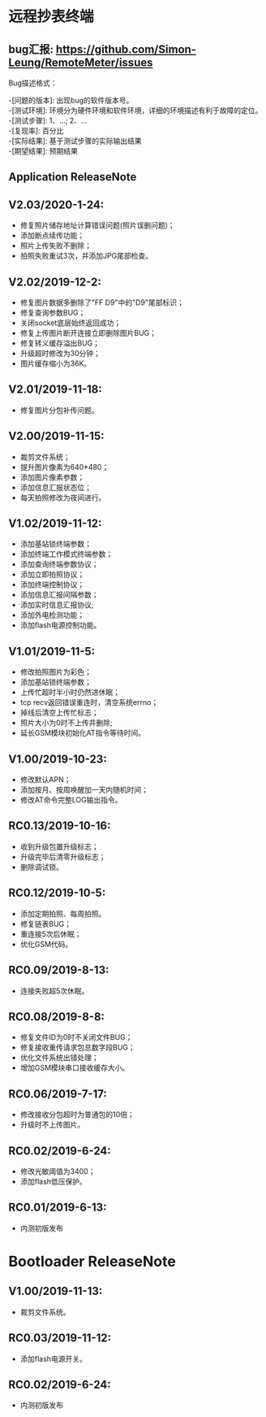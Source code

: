 # 远程抄表终端

## bug汇报: <https://github.com/Simon-Leung/RemoteMeter/issues>

Bug描述格式：

-[问题的版本]: 出现bug的软件版本号。  
-[测试环境]: 环境分为硬件环境和软件环境，详细的环境描述有利于故障的定位。  
-[测试步骤]: 1、...; 2、...  
-[复现率]: 百分比  
-[实际结果]: 基于测试步骤的实际输出结果  
-[期望结果]: 预期结果  

## Application ReleaseNote

## V2.03/2020-1-24:

* 修复照片储存地址计算错误问题(照片误删问题)；
* 添加断点续传功能；
* 照片上传失败不删除；
* 拍照失败重试3次，并添加JPG尾部检查。

## V2.02/2019-12-2:

* 修复图片数据多删除了"FF D9"中的"D9"尾部标识；
* 修复查询参数BUG；
* 关闭socket底层始终返回成功；
* 修复上传图片断开连接立即删除图片BUG；
* 修复转义缓存溢出BUG；
* 升级超时修改为30分钟；
* 图片缓存缩小为36K。

## V2.01/2019-11-18:

* 修复图片分包补传问题。

## V2.00/2019-11-15:

* 裁剪文件系统；
* 提升图片像素为640*480；
* 添加图片像素参数；
* 添加信息汇报状态位；
* 每天拍照修改为夜间进行。

## V1.02/2019-11-12:

* 添加基站锁终端参数；
* 添加终端工作模式终端参数；
* 添加查询终端参数协议；
* 添加立即拍照协议；
* 添加终端控制协议；
* 添加信息汇报间隔参数；
* 添加实时信息汇报协议;
* 添加外电检测功能；
* 添加flash电源控制功能。

## V1.01/2019-11-5:

* 修改拍照图片为彩色；
* 添加基站锁终端参数；
* 上传忙超时半小时仍然进休眠；
* tcp recv返回错误重连时，清空系统errno；
* 掉线后清空上传忙标志；
* 照片大小为0时不上传并删除;
* 延长GSM模块初始化AT指令等待时间。

## V1.00/2019-10-23:

* 修改默认APN；
* 添加按月、按周唤醒加一天内随机时间；
* 修改AT命令完整LOG输出指令。

## RC0.13/2019-10-16:

* 收到升级包置升级标志；
* 升级完毕后清零升级标志；
* 删除调试锁。

## RC0.12/2019-10-5:

* 添加定期拍照、每周拍照。
* 修复链表BUG；
* 重连接5次后休眠；
* 优化GSM代码。

## RC0.09/2019-8-13:

* 连接失败超5次休眠。

## RC0.08/2019-8-8:

* 修复文件ID为0时不关闭文件BUG；
* 修复接收重传请求包总数字段BUG；
* 优化文件系统出错处理；
* 增加GSM模块串口接收缓存大小。

## RC0.06/2019-7-17:

* 修改接收分包超时为普通包的10倍；
* 升级时不上传图片。

## RC0.02/2019-6-24:

* 修改光敏阈值为3400；
* 添加flash低压保护。

## RC0.01/2019-6-13:

* 内测初版发布


# Bootloader ReleaseNote

## V1.00/2019-11-13:

* 裁剪文件系统。

## RC0.03/2019-11-12:

* 添加flash电源开关。

## RC0.02/2019-6-24:

* 内测初版发布
